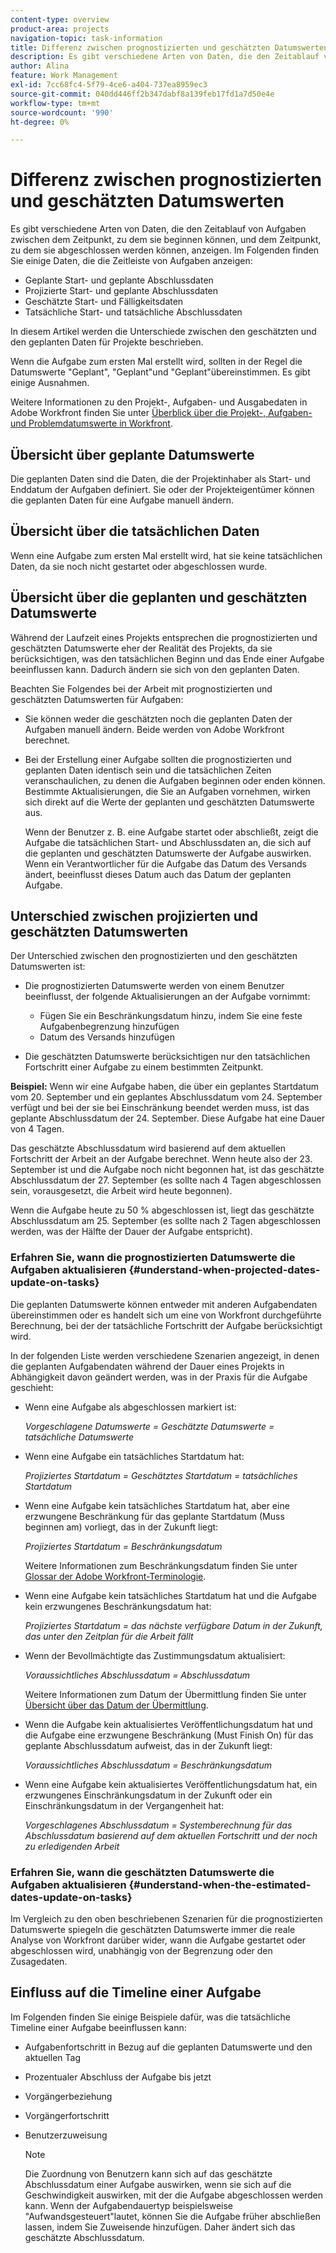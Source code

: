 ```yaml
---
content-type: overview
product-area: projects
navigation-topic: task-information
title: Differenz zwischen prognostizierten und geschätzten Datumswerten
description: Es gibt verschiedene Arten von Daten, die den Zeitablauf von Aufgaben zwischen dem Zeitpunkt, zu dem sie beginnen können, und dem Zeitpunkt, zu dem sie abgeschlossen werden können, anzeigen.
author: Alina
feature: Work Management
exl-id: 7cc68fc4-5f79-4ce6-a404-737ea8959ec3
source-git-commit: 040dd446ff2b347dabf8a139feb17fd1a7d50e4e
workflow-type: tm+mt
source-wordcount: '990'
ht-degree: 0%

---
```


# Differenz zwischen prognostizierten und geschätzten Datumswerten

Es gibt verschiedene Arten von Daten, die den Zeitablauf von Aufgaben zwischen dem Zeitpunkt, zu dem sie beginnen können, und dem Zeitpunkt, zu dem sie abgeschlossen werden können, anzeigen. Im Folgenden finden Sie einige Daten, die die Zeitleiste von Aufgaben anzeigen:

* Geplante Start- und geplante Abschlussdaten
* Projizierte Start- und geplante Abschlussdaten
* Geschätzte Start- und Fälligkeitsdaten
* Tatsächliche Start- und tatsächliche Abschlussdaten

In diesem Artikel werden die Unterschiede zwischen den geschätzten und den geplanten Daten für Projekte beschrieben.

Wenn die Aufgabe zum ersten Mal erstellt wird, sollten in der Regel die Datumswerte &quot;Geplant&quot;, &quot;Geplant&quot;und &quot;Geplant&quot;übereinstimmen. Es gibt einige Ausnahmen. 

Weitere Informationen zu den Projekt-, Aufgaben- und Ausgabedaten in Adobe Workfront finden Sie unter [Überblick über die Projekt-, Aufgaben- und Problemdatumswerte in Workfront](../../../workfront-basics/navigate-workfront/workfront-navigation/definitions-pti-dates.md).

## Übersicht über geplante Datumswerte

Die geplanten Daten sind die Daten, die der Projektinhaber als Start- und Enddatum der Aufgaben definiert. Sie oder der Projekteigentümer können die geplanten Daten für eine Aufgabe manuell ändern.

## Übersicht über die tatsächlichen Daten

Wenn eine Aufgabe zum ersten Mal erstellt wird, hat sie keine tatsächlichen Daten, da sie noch nicht gestartet oder abgeschlossen wurde.

## Übersicht über die geplanten und geschätzten Datumswerte

Während der Laufzeit eines Projekts entsprechen die prognostizierten und geschätzten Datumswerte eher der Realität des Projekts, da sie berücksichtigen, was den tatsächlichen Beginn und das Ende einer Aufgabe beeinflussen kann. Dadurch ändern sie sich von den geplanten Daten.

Beachten Sie Folgendes bei der Arbeit mit prognostizierten und geschätzten Datumswerten für Aufgaben:

* Sie können weder die geschätzten noch die geplanten Daten der Aufgaben manuell ändern. Beide werden von Adobe Workfront berechnet.
* Bei der Erstellung einer Aufgabe sollten die prognostizierten und geplanten Daten identisch sein und die tatsächlichen Zeiten veranschaulichen, zu denen die Aufgaben beginnen oder enden können.\
  Bestimmte Aktualisierungen, die Sie an Aufgaben vornehmen, wirken sich direkt auf die Werte der geplanten und geschätzten Datumswerte aus. 

  Wenn der Benutzer z. B. eine Aufgabe startet oder abschließt, zeigt die Aufgabe die tatsächlichen Start- und Abschlussdaten an, die sich auf die geplanten und geschätzten Datumswerte der Aufgabe auswirken. Wenn ein Verantwortlicher für die Aufgabe das Datum des Versands ändert, beeinflusst dieses Datum auch das Datum der geplanten Aufgabe.

## Unterschied zwischen projizierten und geschätzten Datumswerten

Der Unterschied zwischen den prognostizierten und den geschätzten Datumswerten ist:

* Die prognostizierten Datumswerte werden von einem Benutzer beeinflusst, der folgende Aktualisierungen an der Aufgabe vornimmt:

   * Fügen Sie ein Beschränkungsdatum hinzu, indem Sie eine feste Aufgabenbegrenzung hinzufügen
   * Datum des Versands hinzufügen

* Die geschätzten Datumswerte berücksichtigen nur den tatsächlichen Fortschritt einer Aufgabe zu einem bestimmten Zeitpunkt.

**Beispiel:** Wenn wir eine Aufgabe haben, die über ein geplantes Startdatum vom 20. September und ein geplantes Abschlussdatum vom 24. September verfügt und bei der sie bei Einschränkung beendet werden muss, ist das geplante Abschlussdatum der 24. September. Diese Aufgabe hat eine Dauer von 4 Tagen.

Das geschätzte Abschlussdatum wird basierend auf dem aktuellen Fortschritt der Arbeit an der Aufgabe berechnet. Wenn heute also der 23. September ist und die Aufgabe noch nicht begonnen hat, ist das geschätzte Abschlussdatum der 27. September (es sollte nach 4 Tagen abgeschlossen sein, vorausgesetzt, die Arbeit wird heute begonnen).

Wenn die Aufgabe heute zu 50 % abgeschlossen ist, liegt das geschätzte Abschlussdatum am 25. September (es sollte nach 2 Tagen abgeschlossen werden, was der Hälfte der Dauer der Aufgabe entspricht).


### Erfahren Sie, wann die prognostizierten Datumswerte die Aufgaben aktualisieren {#understand-when-projected-dates-update-on-tasks}

Die geplanten Datumswerte können entweder mit anderen Aufgabendaten übereinstimmen oder es handelt sich um eine von Workfront durchgeführte Berechnung, bei der der tatsächliche Fortschritt der Aufgabe berücksichtigt wird.

In der folgenden Liste werden verschiedene Szenarien angezeigt, in denen die geplanten Aufgabendaten während der Dauer eines Projekts in Abhängigkeit davon geändert werden, was in der Praxis für die Aufgabe geschieht:

* Wenn eine Aufgabe als abgeschlossen markiert ist:

  *Vorgeschlagene Datumswerte = Geschätzte Datumswerte = tatsächliche Datumswerte*

* Wenn eine Aufgabe ein tatsächliches Startdatum hat:

  *Projiziertes Startdatum = Geschätztes Startdatum = tatsächliches Startdatum*

* Wenn eine Aufgabe kein tatsächliches Startdatum hat, aber eine erzwungene Beschränkung für das geplante Startdatum (Muss beginnen am) vorliegt, das in der Zukunft liegt:

  *Projiziertes Startdatum = Beschränkungsdatum*

  Weitere Informationen zum Beschränkungsdatum finden Sie unter [Glossar der Adobe Workfront-Terminologie](../../../workfront-basics/navigate-workfront/workfront-navigation/workfront-terminology-glossary.md).

* Wenn eine Aufgabe kein tatsächliches Startdatum hat und die Aufgabe kein erzwungenes Beschränkungsdatum hat:

  *Projiziertes Startdatum = das nächste verfügbare Datum in der Zukunft, das unter den Zeitplan für die Arbeit fällt*

* Wenn der Bevollmächtigte das Zustimmungsdatum aktualisiert:

  *Voraussichtliches Abschlussdatum = Abschlussdatum*

  Weitere Informationen zum Datum der Übermittlung finden Sie unter [Übersicht über das Datum der Übermittlung](../../../manage-work/projects/updating-work-in-a-project/overview-of-commit-dates.md).

* Wenn die Aufgabe kein aktualisiertes Veröffentlichungsdatum hat und die Aufgabe eine erzwungene Beschränkung (Must Finish On) für das geplante Abschlussdatum aufweist, das in der Zukunft liegt:

  *Voraussichtliches Abschlussdatum = Beschränkungsdatum*

* Wenn eine Aufgabe kein aktualisiertes Veröffentlichungsdatum hat, ein erzwungenes Einschränkungsdatum in der Zukunft oder ein Einschränkungsdatum in der Vergangenheit hat:

  *Vorgeschlagenes Abschlussdatum = Systemberechnung für das Abschlussdatum basierend auf dem aktuellen Fortschritt und der noch zu erledigenden Arbeit*

### Erfahren Sie, wann die geschätzten Datumswerte die Aufgaben aktualisieren {#understand-when-the-estimated-dates-update-on-tasks}

Im Vergleich zu den oben beschriebenen Szenarien für die prognostizierten Datumswerte spiegeln die geschätzten Datumswerte immer die reale Analyse von Workfront darüber wider, wann die Aufgabe gestartet oder abgeschlossen wird, unabhängig von der Begrenzung oder den Zusagedaten.

## Einfluss auf die Timeline einer Aufgabe

Im Folgenden finden Sie einige Beispiele dafür, was die tatsächliche Timeline einer Aufgabe beeinflussen kann: 

* Aufgabenfortschritt in Bezug auf die geplanten Datumswerte und den aktuellen Tag
* Prozentualer Abschluss der Aufgabe bis jetzt
* Vorgängerbeziehung
* Vorgängerfortschritt
* Benutzerzuweisung

  >[!NOTE]
  >
  >Die Zuordnung von Benutzern kann sich auf das geschätzte Abschlussdatum einer Aufgabe auswirken, wenn sie sich auf die Geschwindigkeit auswirken, mit der die Aufgabe abgeschlossen werden kann. Wenn der Aufgabendauertyp beispielsweise &quot;Aufwandsgesteuert&quot;lautet, können Sie die Aufgabe früher abschließen lassen, indem Sie Zuweisende hinzufügen. Daher ändert sich das geschätzte Abschlussdatum.
